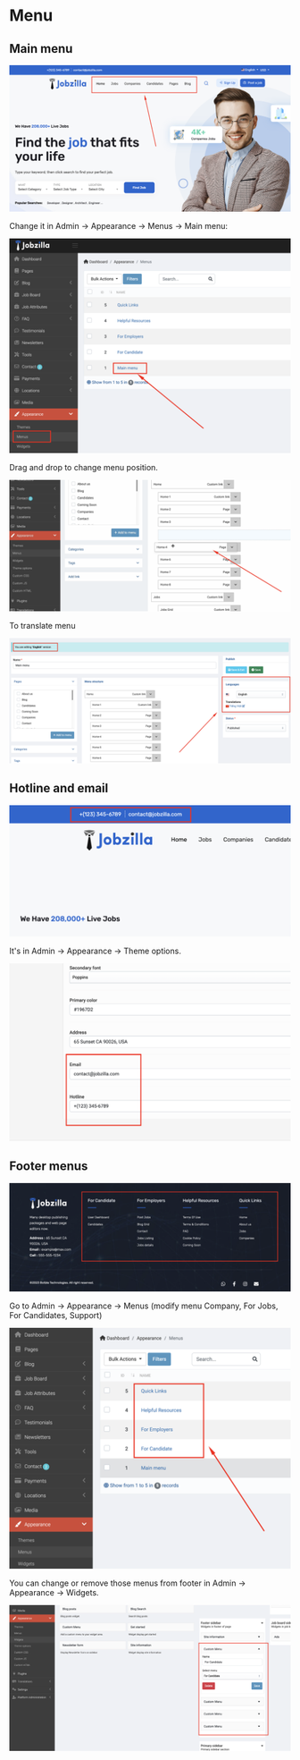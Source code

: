 # Menu

## Main menu

![Image](./images/menu-1.png)

Change it in Admin -> Appearance -> Menus -> Main menu:

![Image](./images/menu-2.png)

Drag and drop to change menu position.

![Image](./images/menu-3.png)

To translate menu

![Image](./images/menu-4.png)

## Hotline and email

![Image](./images/menu-5.png)

It's in Admin -> Appearance -> Theme options.

![Image](./images/menu-6.png)

## Footer menus

![Image](./images/menu-7.png)

Go to Admin -> Appearance -> Menus (modify menu Company, For Jobs, For Candidates, Support)

![Image](./images/menu-8.png)

You can change or remove those menus from footer in Admin -> Appearance -> Widgets.

![Image](./images/menu-9.png)